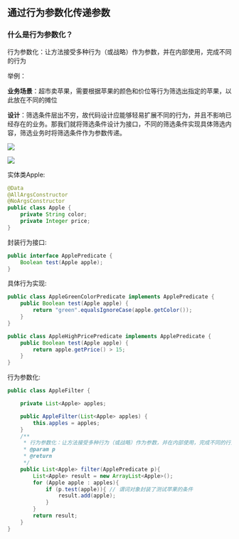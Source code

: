 ## 通过行为参数化传递参数

### 什么是行为参数化？

行为参数化：让方法接受多种行为（或战略）作为参数，并在内部使用，完成不同的行为

举例：

**业务场景**：超市卖苹果，需要根据苹果的颜色和价位等行为筛选出指定的苹果，以此放在不同的摊位

**设计**：筛选条件层出不穷，故代码设计应能够轻易扩展不同的行为，并且不影响已经存在的业务。那我们就将筛选条件设计为接口，不同的筛选条件实现具体筛选内容，筛选业务时将筛选条件作为参数传递。

![](https://ftp.bmp.ovh/imgs/2020/12/b2e288753b058f4d.png)

![](https://ftp.bmp.ovh/imgs/2020/12/9ecc0350752e7e04.png)

实体类Apple:

```java
@Data
@AllArgsConstructor
@NoArgsConstructor
public class Apple {
    private String color;
    private Integer price;
}
```

封装行为接口:

```java
public interface ApplePredicate {
    Boolean test(Apple apple);
}
```

具体行为实现:

```java
public class AppleGreenColorPredicate implements ApplePredicate {
    public Boolean test(Apple apple) {
        return "green".equalsIgnoreCase(apple.getColor());
    }
}
```

```java
public class AppleHighPricePredicate implements ApplePredicate {
    public Boolean test(Apple apple) {
        return apple.getPrice() > 15;
    }
}
```

行为参数化:

```java
public class AppleFilter {

    private List<Apple> apples;

    public AppleFilter(List<Apple> apples) {
        this.apples = apples;
    }
    /**
     * 行为参数化：让方法接受多种行为（或战略）作为参数，并在内部使用，完成不同的行为
     * @param p
     * @return
     */
    public List<Apple> filter(ApplePredicate p){
        List<Apple> result = new ArrayList<Apple>();
        for (Apple apple : apples){
            if (p.test(apple)){ // 谓词对象封装了测试苹果的条件
                result.add(apple);
            }
        }
        return result;
    }
}
```




